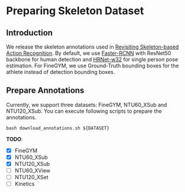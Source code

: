 # Preparing Skeleton Dataset

## Introduction

We release the skeleton annotations used in [Revisiting Skeleton-based Action Recognition](). By default, we use [Faster-RCNN](https://github.com/open-mmlab/mmdetection/blob/master/configs/faster_rcnn/faster_rcnn_r50_caffe_fpn_mstrain_1x_coco-person.py) with ResNet50 backbone for human detection and [HRNet-w32](https://github.com/open-mmlab/mmpose/blob/master/configs/top_down/hrnet/coco/hrnet_w32_coco_256x192.py) for single person pose estimation. For FineGYM, we use Ground-Truth bounding boxes for the athlete instead of detection bounding boxes.

## Prepare Annotations

Currently, we support three datasets: FineGYM, NTU60_XSub and NTU120_XSub. You can execute following scripts to prepare the annotations.

```shell
bash download_annotations.sh ${DATASET}
```

**TODO**:

- [x] FineGYM
- [x] NTU60_XSub
- [x] NTU120_XSub
- [ ] NTU60_XView
- [ ] NTU120_XSet
- [ ] Kinetics
